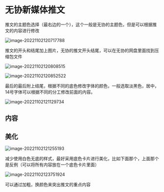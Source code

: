 # 无协新媒体推文

推文的主题色选择（最右边的一个），这个一般是无协的主题色，但是可以根据推文的内容进行修改

![image-20221102120717788](C:\Users\16650\AppData\Roaming\Typora\typora-user-images\image-20221102120717788.png)

推文的开头和结尾加上图片，无协的推文开头结尾，可以在无协的网盘里面找到压缩包文件

![image-20221102120808515](C:\Users\16650\AppData\Roaming\Typora\typora-user-images\image-20221102120808515.png)

![image-20221102120852522](C:\Users\16650\AppData\Roaming\Typora\typora-user-images\image-20221102120852522.png)

最后的最后附上结尾，根据不同的底色修改字体的颜色，一般选取淡黑色，居中，14号字体可以根据不同的分工修改前面的内容。

![image-20221102121129734](C:\Users\16650\AppData\Roaming\Typora\typora-user-images\image-20221102121129734.png)



## 内容



## 美化

![image-20221102121255193](C:\Users\16650\AppData\Roaming\Typora\typora-user-images\image-20221102121255193.png)

减少使用白色无底的样式，最好采用底色卡片进行美化，比如下面那个，上面那个是反例（可以将所有内容放在一个底色卡片里面）



![image-20221102123751924](C:\Users\16650\AppData\Roaming\Typora\typora-user-images\image-20221102123751924.png)

可以通过加粗，换颜色来突出推文的重点内容



